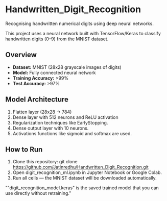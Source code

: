 # Handwritten_Digit_Recognition
Recognising handwritten numerical digits using deep neural networks.

This project uses a neural network built with TensorFlow/Keras to classify handwritten digits (0–9) from the MNIST dataset.

## Overview
- **Dataset:** MNIST (28x28 grayscale images of digits)
- **Model:** Fully connected neural network
- **Training Accuracy:** >99%
- **Test Accuracy:** >97%

## Model Architecture
1. Flatten layer (28x28 → 784)
2. Dense layer with 512 neurons and ReLU activation
3. Regularization techniques like EarlyStopping.
4. Dense output layer with 10 neurons.
5. Activations functions like sigmoid and softmax are used.

## How to Run
1. Clone this repository:
   git clone https://github.com/Jatinredhu/Handwritten_Digit_Recognition.git
2. Open digit_recognition_ml.ipynb in Jupyter Notebook or Google Colab.
3. Run all cells — the MNIST dataset will be downloaded automatically.

""digit_recognition_model.keras" is the saved trained model that you can use directly without retraining."





